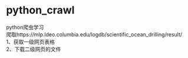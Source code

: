 # python_crawl  
python爬虫学习  
爬取https://mlp.ldeo.columbia.edu/logdb/scientific_ocean_drilling/result/  
1、获取一级网页表格  
2、下载二级网页的文件
